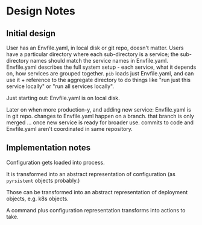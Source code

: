 # Design Notes

## Initial design

User has an Envfile.yaml, in local disk or git repo, doesn't matter.
Users have a particular directory where each sub-directory is a service; the sub-directory names should match the service names in Envfile.yaml.
Envfile.yaml describes the full system setup - each service, what it depends on, how services are grouped together.
`pib` loads just Envfile.yaml, and can use it + reference to the aggregate directory to do things like "run just this service locally" or "run all services locally".

Just starting out: Envfile.yaml is on local disk.

Later on when more production-y, and adding new service: Envfile.yaml is in git repo. changes to Envfile.yaml happen on a branch. that branch is only merged ... once new service is ready for broader use. commits to code and Envfile.yaml aren't coordinated in same repository.

## Implementation notes

Configuration gets loaded into process.

It is transformed into an abstract representation of configuration (as `pyrsistent` objects probably.)

Those can be transformed into an abstract representation of deployment objects, e.g. k8s objects.

A command plus configuration representation transforms into actions to take.
